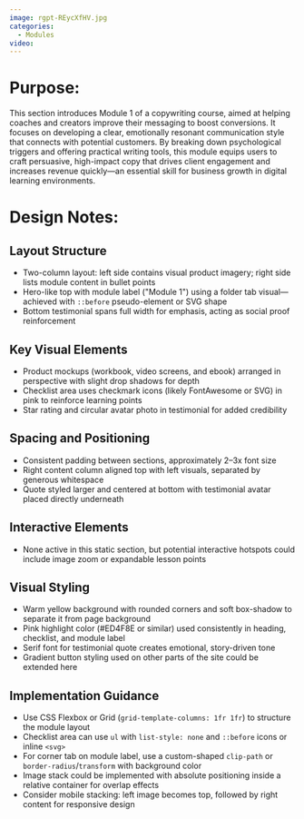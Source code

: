```yaml
---
image: rgpt-REycXfHV.jpg
categories:
  - Modules
video:
---
```

# Purpose:
This section introduces Module 1 of a copywriting course, aimed at helping coaches and creators improve their messaging to boost conversions. It focuses on developing a clear, emotionally resonant communication style that connects with potential customers. By breaking down psychological triggers and offering practical writing tools, this module equips users to craft persuasive, high-impact copy that drives client engagement and increases revenue quickly—an essential skill for business growth in digital learning environments.

# Design Notes:

## Layout Structure
* Two-column layout: left side contains visual product imagery; right side lists module content in bullet points
* Hero-like top with module label ("Module 1") using a folder tab visual—achieved with `::before` pseudo-element or SVG shape
* Bottom testimonial spans full width for emphasis, acting as social proof reinforcement

## Key Visual Elements
* Product mockups (workbook, video screens, and ebook) arranged in perspective with slight drop shadows for depth
* Checklist area uses checkmark icons (likely FontAwesome or SVG) in pink to reinforce learning points
* Star rating and circular avatar photo in testimonial for added credibility

## Spacing and Positioning
* Consistent padding between sections, approximately 2–3x font size
* Right content column aligned top with left visuals, separated by generous whitespace
* Quote styled larger and centered at bottom with testimonial avatar placed directly underneath

## Interactive Elements
* None active in this static section, but potential interactive hotspots could include image zoom or expandable lesson points

## Visual Styling
* Warm yellow background with rounded corners and soft box-shadow to separate it from page background
* Pink highlight color (#ED4F8E or similar) used consistently in heading, checklist, and module label
* Serif font for testimonial quote creates emotional, story-driven tone
* Gradient button styling used on other parts of the site could be extended here

## Implementation Guidance
* Use CSS Flexbox or Grid (`grid-template-columns: 1fr 1fr`) to structure the module layout
* Checklist area can use `ul` with `list-style: none` and `::before` icons or inline `<svg>`
* For corner tab on module label, use a custom-shaped `clip-path` or `border-radius`/`transform` with background color
* Image stack could be implemented with absolute positioning inside a relative container for overlap effects
* Consider mobile stacking: left image becomes top, followed by right content for responsive design
